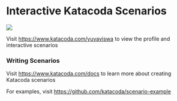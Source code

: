 # Interactive Katacoda Scenarios

[![](http://shields.katacoda.com/katacoda/yuvaviswa/count.svg)](https://www.katacoda.com/yuvaviswa "Get your profile on Katacoda.com")

Visit https://www.katacoda.com/yuvaviswa to view the profile and interactive scenarios

### Writing Scenarios
Visit https://www.katacoda.com/docs to learn more about creating Katacoda scenarios

For examples, visit https://github.com/katacoda/scenario-example

